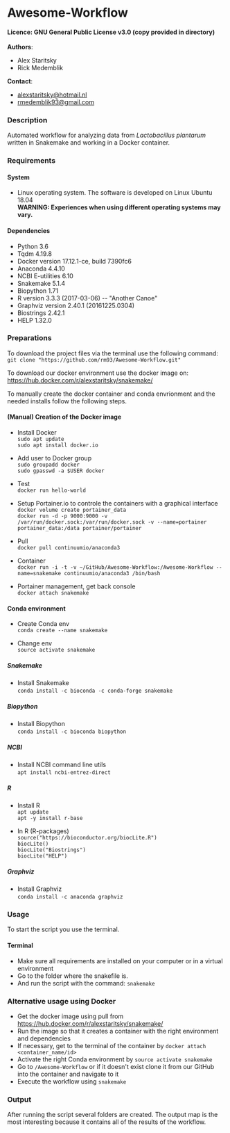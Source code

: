 # Awesome-Workflow

**Licence: GNU General Public License v3.0 (copy provided in directory)**<br />
<br />
**Authors**:
- Alex Staritsky
- Rick Medemblik

**Contact**:
- alexstaritsky@hotmail.nl
- rmedemblik93@gmail.com

### Description

Automated workflow for analyzing data from <i>Lactobacillus plantarum</i> written in Snakemake and working in a Docker container.

### Requirements

#### System

- Linux operating system. The software is developed on Linux Ubuntu 18.04<br />
**WARNING: Experiences when using different operating systems may vary.**

#### Dependencies

- Python 3.6
- Tqdm 4.19.8
- Docker version 17.12.1-ce, build 7390fc6
- Anaconda 4.4.10
- NCBI E-utilities 6.10
- Snakemake 5.1.4
- Biopython 1.71
- R version 3.3.3 (2017-03-06) -- "Another Canoe"
- Graphviz version 2.40.1 (20161225.0304)
- Biostrings 2.42.1
- HELP 1.32.0

### Preparations

To download the project files via the terminal use the following command: `git clone "https://github.com/rm93/Awesome-Workflow.git"`

To download our docker environment use the docker image on: https://hub.docker.com/r/alexstaritsky/snakemake/

To manually create the docker container and conda envrionment and the needed installs follow the following steps.

#### (Manual) Creation of the Docker image

- Install Docker<br>
`sudo apt update`<br>
`sudo apt install docker.io`<br>

- Add user to Docker group<br>
`sudo groupadd docker`<br>
`sudo gpasswd -a $USER docker`<br>

- Test<br>
`docker run hello-world`<br>

- Setup Portainer.io to controle the containers with a graphical interface<br>
`docker volume create portainer_data`<br>
`docker run -d -p 9000:9000 -v /var/run/docker.sock:/var/run/docker.sock -v --name=portainer portainer_data:/data portainer/portainer`<br>

- Pull<br>
`docker pull continuumio/anaconda3`<br>

- Container<br>
`docker run -i -t -v ~/GitHub/Awesome-Workflow:/Awesome-Workflow --name=snakemake continuumio/anaconda3 /bin/bash`<br>

- Portainer management, get back console<br>
`docker attach snakemake`<br>

#### Conda environment

- Create Conda env<br>
`conda create --name snakemake`<br>

- Change env<br>
`source activate snakemake`<br>

##### Snakemake

- Install Snakemake<br>
`conda install -c bioconda -c conda-forge snakemake`<br>

##### Biopython

- Install Biopython<br>
`conda install -c bioconda biopython`<br>

##### NCBI

- Install NCBI command line utils<br>
`apt install ncbi-entrez-direct`<br>

##### R

- Install R<br>
`apt update`<br>
`apt -y install r-base`<br>

- In R (R-packages)<br>
`source("https://bioconductor.org/biocLite.R")`<br>
`biocLite()`<br>
`biocLite("Biostrings")`<br>
`biocLite("HELP")`<br>

##### Graphviz
- Install Graphviz<br>
`conda install -c anaconda graphviz`

### Usage

To start the script you use the terminal.

#### Terminal
- Make sure all requirements are installed on your computer or in a virtual environment
- Go to the folder where the snakefile is.
- And run the script with the command: `snakemake`

### Alternative usage using Docker
- Get the docker image using pull from https://hub.docker.com/r/alexstaritsky/snakemake/
- Run the image so that it creates a container with the right environment and dependencies
- If necessary, get to the terminal of the container by `docker attach <container_name/id>`
- Activate the right Conda environment by `source activate snakemake`
- Go to `/Awesome-Workflow` or if it doesn't exist clone it from our GitHub into the container and navigate to it
- Execute the workflow using `snakemake`

### Output

After running the script several folders are created. The output map is the most interesting because it contains all of the results of the workflow.

